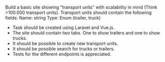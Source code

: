 Build a basic site showing "transport units" with scalability in mind (Think >100.000 transport units). 
Transport units should contain the following fields: Name: string Type: Enum (trailer, truck) 
* Task should be created using Laravel and Vue.js. 
* The site should contain two tabs. One to show trailers and one to show trucks. 
* It should be possible to create new transport units.
* It should be possible search for trucks or trailers.
* Tests for the different endpoints is appreciated.
